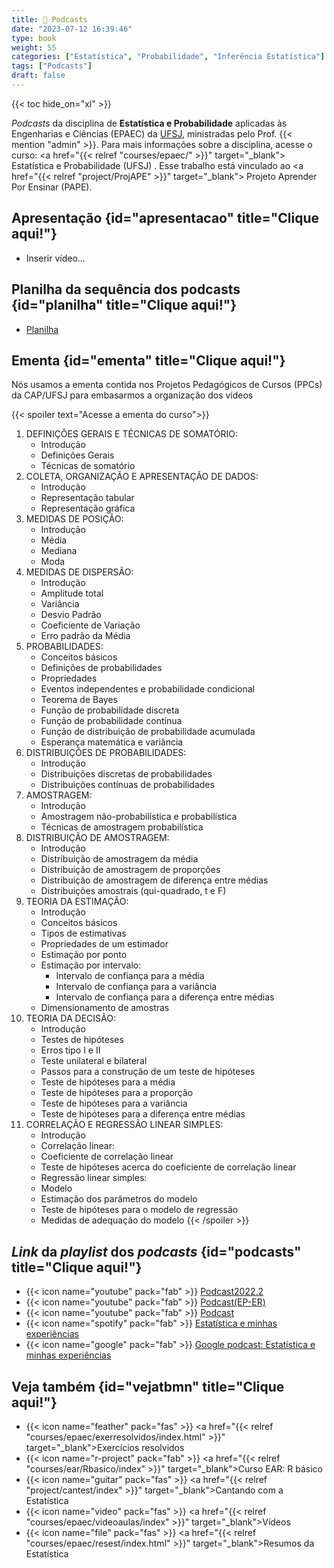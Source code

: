 ```yaml
---
title: 🎤 Podcasts
date: "2023-07-12 16:39:46"
type: book
weight: 55
categories: ["Estatística", "Probabilidade", "Inferência Estatística"]
tags: ["Podcasts"]
draft: false
---
```


 {{< toc hide_on="xl" >}}

*Podcasts* da disciplina de **Estatística e Probabilidade** aplicadas às Engenharias e Ciências (EPAEC) da [UFSJ](http://ufsj.edu.br), ministradas pelo Prof. {{< mention "admin" >}}. Para mais informações sobre a disciplina, acesse o curso: <a href="{{< relref "courses/epaec/" >}}" target="_blank"> Estatística e Probabilidade (UFSJ) </a>. Esse trabalho está vinculado ao <a href="{{< relref "project/ProjAPE" >}}" target="_blank"> Projeto Aprender Por Ensinar (PAPE)</a>.


## <i class="fas fa-chalkboard-teacher"></i>  Apresentação {id="apresentacao" title="Clique aqui!"}

-   Inserir vídeo...


## <i class="fas fa-file-excel"></i> Planilha da sequência dos podcasts {id="planilha" title="Clique aqui!"}

- [Planilha](https://docs.google.com/spreadsheets/d/1bEf5YLRpOPjhfGm6BvUvzz8MkmF4fAWSv72MdzrIQv0/edit?usp=sharing)


## <i class="fas fa-list-ol"></i> Ementa {id="ementa" title="Clique aqui!"}

Nós usamos a ementa contida nos Projetos Pedagógicos de Cursos (PPCs) da CAP/UFSJ para embasarmos a organização dos vídeos

{{< spoiler text="Acesse a ementa do curso">}}
1. DEFINIÇÕES GERAIS E TÉCNICAS DE SOMATÓRIO:
   - Introdução
   - Definições Gerais
   - Técnicas de somatório
2. COLETA, ORGANIZAÇÃO E APRESENTAÇÃO DE DADOS:
   - Introdução
   - Representação tabular
   - Representação gráfica
3. MEDIDAS DE POSIÇÃO:
   - Introdução
   - Média
   - Mediana
   - Moda
4. MEDIDAS DE DISPERSÃO:
   - Introdução
   - Amplitude total
   - Variância
   - Desvio Padrão
   - Coeficiente de Variação
   - Erro padrão da Média
5. PROBABILIDADES:
   - Conceitos básicos
   - Definições de probabilidades
   - Propriedades
   - Eventos independentes e probabilidade condicional
   - Teorema de Bayes
   - Função de probabilidade discreta
   - Função de probabilidade contínua
   - Função de distribuição de probabilidade acumulada
   - Esperança matemática e variância
6. DISTRIBUIÇÕES DE PROBABILIDADES:
   - Introdução
   - Distribuições discretas de probabilidades
   - Distribuições contínuas de probabilidades
7. AMOSTRAGEM:
   - Introdução
   - Amostragem não-probabilística e probabilística
   - Técnicas de amostragem probabilística
8. DISTRIBUIÇÃO DE AMOSTRAGEM:
   - Introdução
   - Distribuição de amostragem da média
   - Distribuição de amostragem de proporções
   - Distribuição de amostragem de diferença entre médias
   - Distribuições amostrais (qui-quadrado, t e F)
9. TEORIA DA ESTIMAÇÃO:
   - Introdução
   - Conceitos básicos
   - Tipos de estimativas
   - Propriedades de um estimador
   - Estimação por ponto
   - Estimação por intervalo:
     - Intervalo de confiança para a média
     - Intervalo de confiança para a variância
     - Intervalo de confiança para a diferença entre médias
   - Dimensionamento de amostras
10. TEORIA DA DECISÃO:
    - Introdução
    - Testes de hipóteses
    - Erros tipo I e II
    - Teste unilateral e bilateral
    - Passos para a construção de um teste de hipóteses
    - Teste de hipóteses para a média
    - Teste de hipóteses para a proporção
    - Teste de hipóteses para a variância
    - Teste de hipóteses para a diferença entre médias
11. CORRELAÇÃO E REGRESSÃO LINEAR SIMPLES:
    - Introdução
    - Correlação linear:
    - Coeficiente de correlação linear
    - Teste de hipóteses acerca do coeficiente de correlação linear
    - Regressão linear simples:
    - Modelo
    - Estimação dos parâmetros do modelo
    - Teste de hipóteses para o modelo de regressão
    - Medidas de adequação do modelo
{{< /spoiler >}}


## <i class="fa fa-link"></i> *Link* da *playlist* dos *podcasts* {id="podcasts" title="Clique aqui!"}
- {{< icon name="youtube" pack="fab" >}} [Podcast2022.2](https://youtube.com/playlist?list=PL-20Z1XFWKR3M4laONv5FlvyKF8tLAHE4)
- {{< icon name="youtube" pack="fab" >}} [Podcast(EP-ER)](https://youtube.com/playlist?list=PL-20Z1XFWKR2KApqCAJ02WdCKNtZ06zqD)
- {{< icon name="youtube" pack="fab" >}} [Podcast](https://youtube.com/playlist?list=PL-20Z1XFWKR3_b1GgyRctQbEsoD-sZkZU)
- {{< icon name="spotify" pack="fab" >}} [Estatística e minhas experiências](https://open.spotify.com/show/0NhBadqLICDJjoYRGNgrxv?si=93911ccff6de4ce7)
- {{< icon name="google" pack="fab" >}} [Google podcast: Estatística e minhas experiências](https://podcasts.google.com/feed/aHR0cHM6Ly9hbmNob3IuZm0vcy8zNzcwNWZhOC9wb2RjYXN0L3Jzcw?hl=pt-br)



## <i class="fas fa-eye"></i> Veja também {id="vejatbmn" title="Clique aqui!"}

- {{< icon name="feather" pack="fas" >}} <a href="{{< relref "courses/epaec/exerresolvidos/index.html" >}}" target="_blank">Exercícios resolvidos</a>
- {{< icon name="r-project" pack="fab" >}} <a href="{{< relref "courses/ear/Rbasico/index" >}}" target="_blank">Curso EAR: R básico</a>
- {{< icon name="guitar" pack="fas" >}} <a href="{{< relref "project/cantest/index" >}}" target="_blank">Cantando com a Estatística</a>
- {{< icon name="video" pack="fas" >}} <a href="{{< relref "courses/epaec/videoaulas/index" >}}" target="_blank">Vídeos</a>
- {{< icon name="file" pack="fas" >}} <a href="{{< relref "courses/epaec/resest/index.html" >}}" target="_blank">Resumos da Estatística</a>
